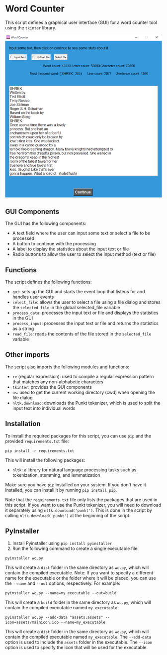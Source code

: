 # Word Counter 

This script defines a graphical user interface (GUI) for a word counter tool using the `tkinter` library.

![wc](assets/wc.png)

## GUI Components

The GUI has the following components:
- A text field where the user can input some text or select a file to be processed
- A button to continue with the processing
- A label to display the statistics about the input text or file
- Radio buttons to allow the user to select the input method (text or file)

## Functions

The script defines the following functions:

- `gui`: sets up the GUI and starts the event loop that listens for and handles user events
- `select_file`: allows the user to select a file using a file dialog and stores the `selected file` in the global selected_file variable
- `process_data`: processes the input text or file and displays the statistics in the GUI
- `process_input`: processes the input text or file and returns the statistics as a string
- `read_file`: reads the contents of the file stored in the `selected_file` variable

## Other imports

The script also imports the following modules and functions:
- `re` (regular expression): used to compile a regular expression pattern that matches any non-alphabetic characters
- `tkinter`: provides the GUI components
- `os`: used to get the current working directory (cwd) when opening the file dialog
- `nltk.download`: downloads the Punkt tokenizer, which is used to split the input text into individual words

## Installation

To install the required packages for this script, you can use `pip` and the provided `requirements.txt` file:
```
pip install -r requirements.txt
```

This will install the following packages:
- `nltk`: a library for natural language processing tasks such as tokenization, stemming, and lemmatization

Make sure you have `pip` installed on your system. If you don't have it installed, you can install it by running `pip install pip`.

Note that the `requirements.txt` file only lists the packages that are used in this script. If you want to use the Punkt tokenizer, you will need to download it separately using `nltk.download('punkt')`. This is done in the script by calling `nltk.download('punkt')` at the beginning of the script.

## PyInstaller

1. Install Pyinstaller using `pip install pyinstaller`
2. Run the following command to create a single executable file:
```
pyinstaller wc.py
```
This will create a `dist` folder in the same directory as `wc.py`, which will contain the compiled executable.
Note: If you want to specify a different name for the executable or the folder where it will be placed, you can use the `--name` and `--out` options, respectively. For example:
```
pyinstaller wc.py --name=my_executable --out=build
```
This will create a `build` folder in the same directory as `wc.py`, which will contain the compiled executable named `my_executable`.
```
pyinstaller wc.py --add-data "assets;assets" --icon=assets/mainicon.ico --name=my_executable
```
This will create a `dist` folder in the same directory as `wc.py`, which will contain the compiled executable named `my_executable`. The `--add-data` option is used to include the `assets` folder in the executable. The `--icon` option is used to specify the icon that will be used for the executable.

